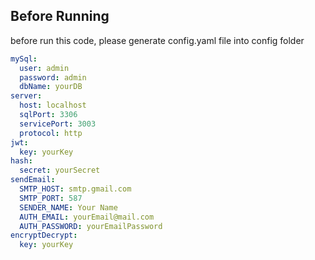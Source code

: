 ## Before Running
before run this code, please generate config.yaml file into config folder

```yaml
mySql:
  user: admin
  password: admin
  dbName: yourDB
server:
  host: localhost
  sqlPort: 3306
  servicePort: 3003
  protocol: http
jwt:
  key: yourKey
hash:
  secret: yourSecret
sendEmail:
  SMTP_HOST: smtp.gmail.com
  SMTP_PORT: 587
  SENDER_NAME: Your Name
  AUTH_EMAIL: yourEmail@mail.com
  AUTH_PASSWORD: yourEmailPassword
encryptDecrypt:
  key: yourKey
```